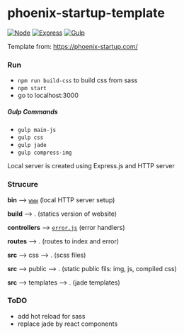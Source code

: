 # phoenix-startup-template

[![Node](https://img.shields.io/badge/node--version-v10.8.0-green.svg?longCache=true&style=flat-square
)](https://nodejs.org/en/)
[![Express](https://img.shields.io/badge/express-4.16.3-yellow.svg?longCache=true&style=flat-square
)](http://expressjs.com/fr/)
[![Gulp](https://img.shields.io/badge/gulp-3.9.1-d4444a.svg?longCache=true&style=flat-square
)](https://gulpjs.com/)

Template from: https://phoenix-startup.com/

### Run 

* `npm run build-css` to build css from sass
* `npm start`
* go to localhost:3000
    
##### Gulp Commands

* `gulp main-js`
* `gulp css`
* `gulp jade`
* `gulp compress-img`
    
Local server is created using Express.js and HTTP server

### Strucure 

**bin** --> [`www`][www] (local HTTP server setup)


**build** --> . (statics version of website)


**controllers** --> [`error.js`][error] (error handlers)


**routes** --> . (routes to index and error)


**src** --> css --> . (scss files)

**src** --> public --> . (static public fils: img, js, compiled css)
    
**src** --> templates --> . (jade templates)
    
### ToDO
 * add hot reload for sass 
 * replace jade by react components 
 
 <!-- Relative Links -->
 [error]: ./controllers/error.js
 [www]: ./bin/www